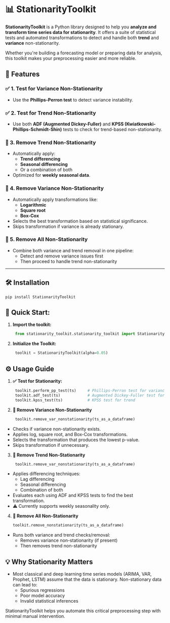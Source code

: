 # 📊 StationarityToolkit

**StationarityToolkit** is a Python library designed to help you **analyze and transform time series data for stationarity**. It offers a suite of statistical tests and automated transformations to detect and handle both **trend** and **variance** non-stationarity.

Whether you're building a forecasting model or preparing data for analysis, this toolkit makes your preprocessing easier and more reliable.

## 🚀 Features


### ✅ 1. Test for Variance Non-Stationarity
- Use the **Phillips-Perron test** to detect variance instability.

### ✅ 2. Test for Trend Non-Stationarity
- Use both **ADF (Augmented Dickey-Fuller)** and **KPSS (Kwiatkowski-Phillips-Schmidt-Shin)** tests to check for trend-based non-stationarity.

### 🔧 3. Remove Trend Non-Stationarity
- Automatically apply:
  - **Trend differencing**
  - **Seasonal differencing**
  - Or a combination of both
- Optimized for **weekly seasonal data**.

### 🔧 4. Remove Variance Non-Stationarity
- Automatically apply transformations like:
  - **Logarithmic**
  - **Square root**
  - **Box-Cox**
- Selects the best transformation based on statistical significance.
- Skips transformation if variance is already stationary.

### 🧹 5. Remove All Non-Stationarity
- Combine both variance and trend removal in one pipeline:
  - Detect and remove variance issues first
  - Then proceed to handle trend non-stationarity

---

## 🛠️ Installation
    pip install StationarityToolkit

## 🧪 Quick Start:

1. **Import the toolkit:**
   ```python
    from stationarity_toolkit.stationarity_toolkit import StationarityToolkit
2. **Initialize the Toolkit:**
   ```python 
    toolkit = StationarityToolkit(alpha=0.05)
   
## ⚙️ Usage Guide
1. **✅ Test for Stationarity:**
   ```python
    toolkit.perform_pp_test(ts)     # Phillips-Perron test for variance non-stationarity
    toolkit.adf_test(ts)            # Augmented Dickey-Fuller test for trend
    toolkit.kpss_test(ts)           # KPSS test for trend
2. **🔧 Remove Variance Non-Stationarity**
   ```python
    toolkit.remove_var_nonstationarity(ts_as_a_dataframe)
- Checks if variance non-stationarity exists. 
- Applies log, square root, and Box-Cox transformations. 
- Selects the transformation that produces the lowest p-value. 
- Skips transformation if unnecessary.

3. **🔧 Remove Trend Non-Stationarity**
   ```python
    toolkit.remove_var_nonstationarity(ts_as_a_dataframe)
- Applies differencing techniques:
  - Lag differencing 
  - Seasonal differencing 
  - Combination of both
- Evaluates each using ADF and KPSS tests to find the best transformation. 
- ⚠️ Currently supports weekly seasonality only.

4. **🧹 Remove All Non-Stationarity**
    ```python
    toolkit.remove_nonstationarity(ts_as_a_dataframe)
- Runs both variance and trend checks/removal:
  - Removes variance non-stationarity (if present)
  - Then removes trend non-stationarity

## 💡 Why Stationarity Matters
- Most classical and deep learning time series models (ARIMA, VAR, Prophet, LSTM) assume that the data is stationary. Non-stationary data can lead to:
  - Spurious regressions 
  - Poor model accuracy 
  - Invalid statistical inferences

StationarityToolkit helps you automate this critical preprocessing step with minimal manual intervention.

